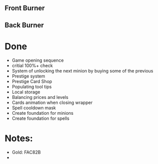## Front Burner

## Back Burner

# Done
- Game opening sequence 
- critial 100%+ check
- System of unlocking the next minion by buying some of the previous
- Prestige system
- Prestige Card Shop
- Populating tool tips
- Local storage
- Balancing prices and levels
- Cards animation when closing wrapper
- Spell cooldown mask
- Create foundation for minions
- Create foundation for spells

# Notes:
- Gold: FAC82B
- 